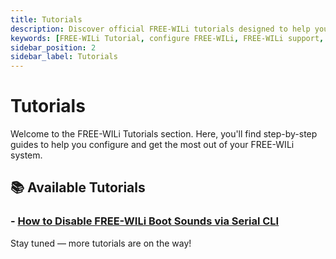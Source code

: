 ```yaml
---
title: Tutorials
description: Discover official FREE-WILi tutorials designed to help you configure, customize, and optimize your system. New step-by-step guides are added regularly—stay tuned!
keywords: [FREE-WILi Tutorial, configure FREE-WILi, FREE-WILi support, embedded system tutorials, FREE-WILi how-to, FREE-WILi resources]
sidebar_position: 2
sidebar_label: Tutorials
---
```


# Tutorials

Welcome to the FREE-WILi Tutorials section. Here, you'll find step-by-step guides to help you configure and get the most out of your FREE-WILi system.

## 📚 Available Tutorials

### - [How to Disable FREE-WILi Boot Sounds via Serial CLI](./how-to-disable-free-wili-boot-sounds-via-serial-cli/)

Stay tuned — more tutorials are on the way!